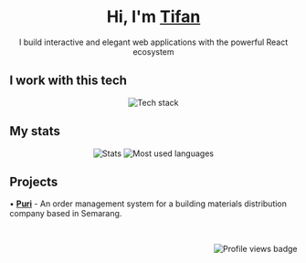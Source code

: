 <h1 align="center">Hi, I'm <a href="https://tifan.me/">Tifan</a></h1>

<p align="center">
  I build interactive and elegant web applications with the powerful React ecosystem
</p>

<h2>I work with this tech</h2>
<p align="center">
  <picture>
    <!--
    shortened from: https://skillicons.dev/icons?i=typescript,react,nextjs,firebase,googlecloud,mysql,planetscale,deno,nodejs,linux,bash&theme=dark
    because it seems that `srcset` stopped reading the URL past the comma. As a result, it only read TypeScript and ignored the rest of the URL. 
    -->
    <source
      srcset="https://shorturl.at/arsFW"
      media="(prefers-color-scheme: dark)"
    />
    <img
      alt="Tech stack"
      src="https://skillicons.dev/icons?i=typescript,react,nextjs,firebase,googlecloud,mysql,planetscale,deno,nodejs,linux,bash&theme=light"
    />
  </picture>
</p>

<h2>My stats</h2>
<p align="center">
  <picture>
    <source
      srcset="https://tifandotme-stats.vercel.app/api?username=tifandotme&show_icons=true&hide_rank=true&custom_title=Stats&hide=issues&count_private=true&hide_border=true&theme=github_dark&disable_animations=true"
      media="(prefers-color-scheme: dark)"
    />
    <img
      alt="Stats"
      src="https://tifandotme-stats.vercel.app/api?username=tifandotme&show_icons=true&hide_rank=true&custom_title=Stats&hide=issues&count_private=true&hide_border=true&theme=github_light&disable_animations=true"
    />
  </picture>

  <picture>
    <!--
    shortened from: https://tifandotme-stats.vercel.app/api/top-langs/?username=tifandotme&hide=html,css&layout=compact&disable_animations=true&hide_border=true&theme=github_dark
    -->
    <source
      srcset="https://shorturl.at/fjp18"
      media="(prefers-color-scheme: dark)"
    />
    <img
      alt="Most used languages"
      src="https://shorturl.at/duFW2"
    />
  </picture>
</p>

<h2>Projects</h2>

 • **[Puri](https://github.com/tifandotme/puri)** - An order management system for a building materials distribution company based in Semarang.

<br>
<p align="right">
  <picture>
    <img
      alt="Profile views badge"
      src="https://komarev.com/ghpvc/?username=tifandotme&style=flat-square"
    />
  </picture>
</p>

<!--

[My GPG public key](https://github.com/tifandotme.gpg)

<details>
  <summary>My GPG public key</summary>
  
  ```
  -----BEGIN PGP PUBLIC KEY BLOCK-----

  mDMEZCxEZhYJKwYBBAHaRw8BAQdAllwYRWTdeJ+XeIlDVX3091ddROl45//hTYrp
  wzjyZty0F1RpZmFuIDx0aWZhbkBwcm90b24ubWU+iJMEExYKADsWIQSBdrle4w53
  hGWeb95ZkJIMsOl/HgUCZCxEZgIbAwULCQgHAgIiAgYVCgkICwIEFgIDAQIeBwIX
  gAAKCRBZkJIMsOl/HsInAQCToy99q4KzzZE9FWikL6m1RO6tRoCUjJhkZM5+QYqs
  7wD/YEDMgyp+mCrESqaTYGZ4casEXAvrX0Mmjrptpo5z7wq4OARkLERmEgorBgEE
  AZdVAQUBAQdAgpFLbsCekZ13+dGRR+gOwkt6YjsDq3KOE/RYtaVo4XoDAQgHiHgE
  GBYKACAWIQSBdrle4w53hGWeb95ZkJIMsOl/HgUCZCxEZgIbDAAKCRBZkJIMsOl/
  Hs45AQDTW8c/YSifLigUlYUQTPUyiC4ZxReGvvYOyGvPEC5XggD/ZuCAw3J2SiFX
  F54URvoJyaoIg4skAf7bcU29i6BSeg4=
  =4fq2
  -----END PGP PUBLIC KEY BLOCK-----
  ```
</details>



https://github.blog/changelog/2022-05-19-specify-theme-context-for-images-in-markdown-beta/

Skillicons soon-to-be-added icons:
prisma,tailwindcss,astro,sentry,nextjs,planetscale,postgress,postman,rabbitmq,redis,wasm

Notable stats:
- https://git.io/streak-stats
- https://www.githubtrends.io/wrapped/tifandotme
- https://github.com/gautamkrishnar/blog-post-workflow

TODO: Add WakaTime stats once I have decent amount of data
-->
